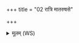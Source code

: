 +++
title = "02 रात्रि मातरुषसे"

+++
<details><summary>मूलम् (WS)</summary>

रात्रि मातरुषसे नः परि देहि ।  
उषा नो अह्ने परि ददात्वहस्तुभ्यं विभावरि ॥ २ ॥
</details>